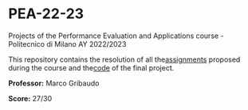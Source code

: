 # PEA-22-23
Projects of the Performance Evaluation and Applications course - Politecnico di Milano AY 2022/2023

This repository contains the resolution of all the<a href="https://github.com/LucaLonginotti/PEA-22-23/tree/main/assignments">assignments</a> proposed during the course and the<a href="https://github.com/LucaLonginotti/PEA-22-23/tree/main/final%20project">code</a> of the final project.

<b>Professor:</b> Marco Gribaudo

<b>Score:</b> 27/30
